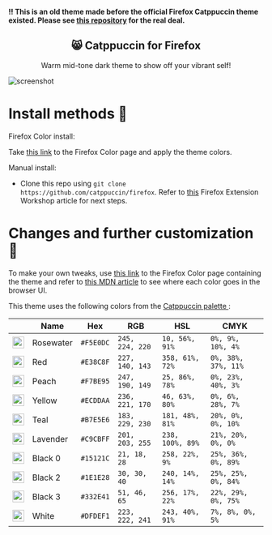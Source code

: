**‼️ This is an old theme made before the official Firefox Catppuccin theme existed. Please see [this repository](https://github.com/catppuccin/firefox) for the real deal.**

<p align="center">
  <h2 align="center">😸 Catppuccin for Firefox</h2>
</p>

<p align="center">Warm mid-tone dark theme to show off your vibrant self!</p>

  ![screenshot](https://user-images.githubusercontent.com/88514414/147991879-e1a36d12-21eb-4546-9368-0a9e31b070a8.png)

# Install methods 🦊

Firefox Color install:

Take [this link](https://color.firefox.com/?theme=XQAAAAJ-BAAAAAAAAABBKYhm849SCicxcUhA3DJozHnOMuotJJD6g8Pm3cQfre8UuPtfoe27CkOhF5K0kjPKLl47NC3M82HSJVAlijHyOkqbz17j9RxsvLkK90ZjAZa3S1cTitr2ztUlrrnQmSG6lzTei5xA1-gg-gAJBnigFVuYTsy6qVF9ttM-3ikoxE5Ot5eZE6rGw09pPhLfYiWjWaCy3TJ9WM-h-8kVr7TvALTSI10Tla6_7CIBGHfkPbh3D2hJkOXv3da3efnZmLOGRPHy4yOBFfnwj2j88Sku0QoVVz_JGJWU1U07Z3V8n-i26F38wEoHD6Dp07-EQXeashjLu7LHpeKABcF55Zrni_vgExfZth1imEqnkbXurGlRNLhjEgtsoiHX_nkiaghUIblQcRbe43VIxBUYiJPy_95aE1SbUjRNw5GVcMotA4Eav3VSaF3sEi6XWSeyG1H7f4tPhe4j078chL5vlBr70fdU2LnKd6zbntTA9N3RLZEYJO1sOZN4Mz4ofLcQk4DkqmZTYUfxc6BzO-lQ04zKZ_DswdYrayaSZ0DFh_81ROP-cUJDElebCgM2_4w3JuA) to the Firefox Color page and apply the theme colors.

Manual install:

* Clone this repo using `git clone https://github.com/catppuccin/firefox`. Refer to [this](https://extensionworkshop.com/documentation/publish/package-your-extension/) Firefox Extension Workshop article for next steps.

# Changes and further customization 🔮

To make your own tweaks, use [this link](https://color.firefox.com/?theme=XQAAAAJ-BAAAAAAAAABBKYhm849SCicxcUhA3DJozHnOMuotJJD6g8Pm3cQfre8UuPtfoe27CkOhF5K0kjPKLl47NC3M82HSJVAlijHyOkqbz17j9RxsvLkK90ZjAZa3S1cTitr2ztUlrrnQmSG6lzTei5xA1-gg-gAJBnigFVuYTsy6qVF9ttM-3ikoxE5Ot5eZE6rGw09pPhLfYiWjWaCy3TJ9WM-h-8kVr7TvALTSI10Tla6_7CIBGHfkPbh3D2hJkOXv3da3efnZmLOGRPHy4yOBFfnwj2j88Sku0QoVVz_JGJWU1U07Z3V8n-i26F38wEoHD6Dp07-EQXeashjLu7LHpeKABcF55Zrni_vgExfZth1imEqnkbXurGlRNLhjEgtsoiHX_nkiaghUIblQcRbe43VIxBUYiJPy_95aE1SbUjRNw5GVcMotA4Eav3VSaF3sEi6XWSeyG1H7f4tPhe4j078chL5vlBr70fdU2LnKd6zbntTA9N3RLZEYJO1sOZN4Mz4ofLcQk4DkqmZTYUfxc6BzO-lQ04zKZ_DswdYrayaSZ0DFh_81ROP-cUJDElebCgM2_4w3JuA) to the Firefox Color page containing the theme and refer to [this MDN article](https://developer.mozilla.org/en-US/docs/Mozilla/Add-ons/WebExtensions/manifest.json/theme#colors) to see where each color goes in the browser UI.

This theme uses the following colors from the [Catppuccin palette
](https://github.com/catppuccin/catppuccin#-palette):

|                                                                                                                                      | Name      | Hex       | RGB             | HSL              | CMYK                |
| ------------------------------------------------------------------------------------------------------------------------------------ | --------- | --------- | --------------- | ---------------- | ------------------- |
| <img src="https://raw.githubusercontent.com/catppuccin/catppuccin/dev/assets/palette/circles/rosewater.png" height="23" width="23"/> | Rosewater | `#F5E0DC` | `245, 224, 220` | `10, 56%, 91%`   | `0%, 9%, 10%, 4%`   |
| <img src="https://raw.githubusercontent.com/catppuccin/catppuccin/dev/assets/palette/circles/red.png" height="23" width="23"/>       | Red       | `#E38C8F` | `227, 140, 143` | `358, 61%, 72%`  | `0%, 38%, 37%, 11%` |
| <img src="https://raw.githubusercontent.com/catppuccin/catppuccin/dev/assets/palette/circles/peach.png" height="23" width="23"/>     | Peach     | `#F7BE95` | `247, 190, 149` | `25, 86%, 78%`   | `0%, 23%, 40%, 3%`  |
| <img src="https://raw.githubusercontent.com/catppuccin/catppuccin/dev/assets/palette/circles/yellow.png" height="23" width="23"/>    | Yellow    | `#ECDDAA` | `236, 221, 170` | `46, 63%, 80%`   | `0%, 6%, 28%, 7%`   |
| <img src="https://raw.githubusercontent.com/catppuccin/catppuccin/dev/assets/palette/circles/teal.png" height="23" width="23"/>      | Teal      | `#B7E5E6` | `183, 229, 230` | `181, 48%, 81%`  | `20%, 0%, 0%, 10%`  |
| <img src="https://raw.githubusercontent.com/catppuccin/catppuccin/dev/assets/palette/circles/lavender.png" height="23" width="23"/>  | Lavender  | `#C9CBFF` | `201, 203, 255` | `238, 100%, 89%` | `21%, 20%, 0%, 0%`  |
| <img src="https://raw.githubusercontent.com/catppuccin/catppuccin/dev/assets/palette/circles/black0.png" height="23" width="23"/>    | Black 0   | `#15121C` | `21, 18, 28`    | `258, 22%, 9%`   | `25%, 36%, 0%, 89%` |
| <img src="https://raw.githubusercontent.com/catppuccin/catppuccin/dev/assets/palette/circles/black2.png" height="23" width="23"/>    | Black 2   | `#1E1E28` | `30, 30, 40`    | `240, 14%, 14%`  | `25%, 25%, 0%, 84%` |
| <img src="https://raw.githubusercontent.com/catppuccin/catppuccin/dev/assets/palette/circles/black3.png" height="23" width="23"/>    | Black 3   | `#332E41` | `51, 46, 65`    | `256, 17%, 22%`  | `22%, 29%, 0%, 75%` |
| <img src="https://raw.githubusercontent.com/catppuccin/catppuccin/dev/assets/palette/circles/white.png" height="23" width="23"/>     | White     | `#DFDEF1` | `223, 222, 241` | `243, 40%, 91%`  | `7%, 8%, 0%, 5%`    |
